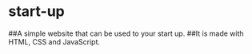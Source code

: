# start-up

##A simple website that can be used to your start up.
##It is made with HTML, CSS and JavaScript.

